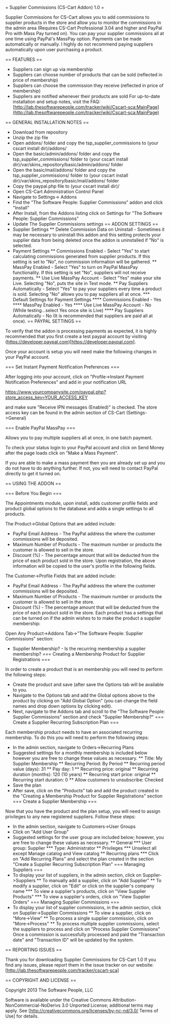 = Supplier Commissions (CS-Cart Addon) 1.0 =

Supplier Commissions for CS-Cart allows you to add commissions to supplier products in the store and allow you to monitor the commissions in the admin area (Requires CS-Cart Professional 3.04 and higher and PayPal Pro with Mass Pay turned on). You can pay your supplier commissions all at one time using PayPal's MassPay option. Payments can be made automatically or manually. I highly do not recommend paying suppliers automatically upon user purchasing a product.

== FEATURES ==
* Suppliers can sign up via membership
* Suppliers can choose number of products that can be sold (reflected in price of membership)
* Suppliers can choose the commission they receive (reflected in price of membership)
* Suppliers are notified whenever their products are sold
For up-to-date installation and setup notes, visit the FAQ:
[http://lab.thesoftwarepeople.com/tracker/wiki/Cscart-sca:MainPage](http://lab.thesoftwarepeople.com/tracker/wiki/Cscart-sca:MainPage)

== GENERAL INSTALLATION NOTES ==
* Download from repository
* Unzip the zip file
* Open addons/ folder and copy the tsp_supplier_commissions to (your cscart install dir)/addons/
* Open the basic/admin/addons/ folder and copy the tsp_supplier_commissions/ folder to (your cscart install dir)/var/skins_repository/basic/admin/addons/ folder
* Open the basic/mail/addons/ folder and copy the tsp_supplier_commissions/ folder to (your cscart install dir)/var/skins_repository/basic/mail/addons/ folder
* Copy the paypal.php file to (your cscart install dir)/
* Open CS-Cart Administration Control Panel
* Navigate to Settings-> Addons
* Find the "The Software People: Supplier Commissions" addon and click "Install"
* After Install, from the Addons listing click on Settings for "The Software People: Supplier Commissions"
* Update The Supplier Commissions settings
== ADDON SETTINGS ==
* Supplier Settings
** Delete Commission Data on Uninstall - Sometimes it may be necessary to uninstall this addon and this setting protects your supplier data from being deleted once the addon is uninstalled if "No" is selected.
* Payment Settings
** Commissions Enabled - Select "Yes" to start calculating commissions generated from supplier products. If this setting is set to "No", no commission information will be gathered.
** MassPay Enabled - Select "Yes" to turn on PayPal MassPay functionality. If this setting is set "No", suppliers will not receive payments.
** Use Live MassPay Account - Select "Yes" make your site Live. Selecting "No", puts the site in Test mode.
** Pay Suppliers Automatically - Select "Yes" to pay your suppliers every time a product is sold. Selecting "No" allows you to pay suppliers all at once.
*** Default Settings for Payment Settings
**** Commissions Enabled - Yes
**** MassPay Enabled - Yes
**** Use Live MassPay Account - No (While testing…select Yes once site is Live)
**** Pay Suppliers Automatically - No (It is recommended that suppliers are paid all at once).
== PAYPAL SETTINGS ==

To verify that the addon is processing payments as expected, it is highly recommended that you first create a test paypal account by visiting (https://developer.paypal.com)[https://developer.paypal.com]. 

Once your account is setup you will need make the following changes in your PayPal account.

=== Set Instant Payment Notification Preferences ===

After logging into your account, click on "Profile->Instant Payment Notification Preferences" and add in your notification URL

 https://www.yourcompanysite.com/paypal.php?store_access_key=YOUR_ACCESS_KEY

and make sure "Receive IPN messages (Enabled)" is checked. The store access key can be found in the admin section of CS-Cart (Settings->General)

=== Enable PayPal MassPay ===

Allows you to pay multiple suppliers all at once, in one batch payment. 

To check your status login to your PayPal account and click on Send Money after the page loads click on "Make a Mass Payment". 

If you are able to make a mass payment then you are already set up and you do not have to do anything further. If not, you will need to contact PayPal directly to get it turned on.

== USING THE ADDON ==

=== Before You Begin ===

The Appointments module, upon install, adds customer profile fields and product global options to the database and adds a single settings to all products.

The Product->Global Options that are added include:
* PayPal Email Address - The PayPal address the where the customer commissions will be deposited.
* Maximum Number of Products - The maximum number or products the customer is allowed to sell in the store.
* Discount (%) - The percentage amount that will be deducted from the price of each product sold in the store.
Upon registration, the above information will be copied to the user's profile in the following fields.

The Customer->Profile Fields that are added include:
* PayPal Email Address - The PayPal address the where the customer commissions will be deposited.
* Maximum Number of Products - The maximum number or products the customer is allowed to sell in the store.
* Discount (%) - The percentage amount that will be deducted from the price of each product sold in the store.
Each product  has a settings that can be turned on if the admin wishes to to make the product a supplier membership:

Open Any Product->Addons Tab->"The Software People: Supplier Commissions" section:
* Supplier Membership? - Is the recurring membership a supplier membership?
=== Creating a Membership Product for Supplier Registrations ===

In order to create a product that is an membership you will need to perform the following steps:
* Create the product and save (after save the Options tab will be available to you.
* Navigate to the Options tab and add the Global options above to the product by clicking on "Add Global Option" (you can change the field names and drop down options by clicking edit).
* Next, navigate to the Addons tab and scroll to the "The Software People: Supplier Commissions" section and check "Supplier Membership?"
=== Create a Supplier Recurring Subscription Plan ===

Each membership product needs to have an associated recurring membership. To do this you will need to perform the following steps:
* In the admin section, navigate to Orders->Recurring Plans
* Suggested settings for a monthly membership is included below however you are free to change these values as necessary.
** Title: My Supplier Membership
** Recurring Period: By Period
** Recurring period value (days): 31
** Pay day: 1
** Recurring price: original
** Recurring duration (months): 120 (10 years)
** Recurring start price: original
** Recurring start duration: 0
** Allow customers to unsubscribe: Checked
* Save the plan
* After save, click on the "Products" tab and add the product created in the "Creating a Membership Product for Supplier Registrations" section
=== Create a Supplier Membership ===

Now that you have the product and the plan setup, you will need to assign privileges to any new registered suppliers. Follow these steps:
* In the admin section, navigate to Customers->User Groups
* Click on "Add User Group"
* Suggested settings for the user group are included below; however, you are free to change these values as necessary.
** General
*** User group: Supplier
*** Type: Administrator
** Privileges
*** Unselect all except Manage catalog and View catalog
** Recurring plans
*** Click on "Add Recurring Plans" and select the plan created in the section "Create a Supplier Recurring Subscription Plan" 
=== Managing Suppliers ===
* To display your list of suppliers, in the admin section, click on Supplier->Suppliers
** To manually add a supplier, click on "Add Supplier"
** To modify a supplier, click on "Edit" or click on the supplier's company name
*** To view a supplier's products, click on "View Supplier Products"
*** To view a supplier's orders, click on "View Supplier Orders"
=== Managing Supplier Commissions ===
* To display your list of supplier commissions, in the admin section, click on Supplier->Supplier Commissions
** To view a supplier, click on "More->View"
** To process a single supplier commission, click on "More->Process"
** To process multiple supplier commissions, select the suppliers to process and click on "Process Supplier Commissions"
Once a commission is successfully processed and paid the "Transaction date" and "Transaction ID" will be updated by the system.

== REPORTING ISSUES ==

Thank you for downloading Supplier Commissions for CS-Cart 1.0
If you find any issues, please report them in the issue tracker on our website:
[http://lab.thesoftwarepeople.com/tracker/cscart-sca]

== COPYRIGHT AND LICENSE ==

Copyright 2013 The Software People, LLC

Software is available under the Creative Commons Attribution-NonCommercial-NoDerivs 3.0 Unported License; additional terms may apply. See [http://creativecommons.org/licenses/by-nc-nd/3.0/ Terms of Use] for details.